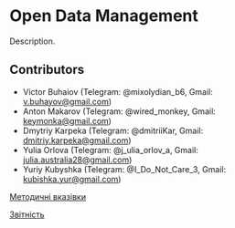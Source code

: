 # Open Data Management
Description.

## Contributors
* Victor Buhaiov (Telegram: @mixolydian_b6, Gmail: v.buhayov@gmail.com)
* Anton Makarov (Telegram: @wired_monkey, Gmail: keymonka@gmail.com)
* Dmytriy Karpeka (Telegram: @dmitriiKar, Gmail: dmitriy.karpeka@gmail.com)
* Yulia Orlova (Telegram: @j_ulia_orlov_a, Gmail: julia.australia28@gmail.com)
* Yuriy Kubyshka (Telegram: @I_Do_Not_Care_3, Gmail: kubishka.yur@gmail.com)

[Методичні вказівки](./guidelines/guidelines.md)

[Звітність](https://docs.google.com/spreadsheets/d/1ePb9OBB7ox0E5-GAh2r6ZU3j--PpAROCUfqzA17kL20/edit?usp=sharing)
